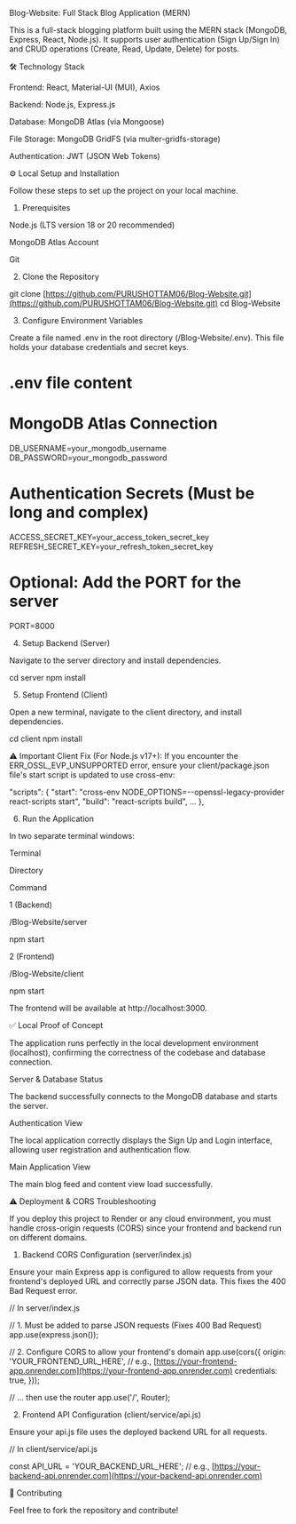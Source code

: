 Blog-Website: Full Stack Blog Application (MERN)

This is a full-stack blogging platform built using the MERN stack (MongoDB, Express, React, Node.js). It supports user authentication (Sign Up/Sign In) and CRUD operations (Create, Read, Update, Delete) for posts.

🛠️ Technology Stack

Frontend: React, Material-UI (MUI), Axios

Backend: Node.js, Express.js

Database: MongoDB Atlas (via Mongoose)

File Storage: MongoDB GridFS (via multer-gridfs-storage)

Authentication: JWT (JSON Web Tokens)

⚙️ Local Setup and Installation

Follow these steps to set up the project on your local machine.

1. Prerequisites

Node.js (LTS version 18 or 20 recommended)

MongoDB Atlas Account

Git

2. Clone the Repository

git clone [https://github.com/PURUSHOTTAM06/Blog-Website.git](https://github.com/PURUSHOTTAM06/Blog-Website.git)
cd Blog-Website


3. Configure Environment Variables

Create a file named .env in the root directory (/Blog-Website/.env). This file holds your database credentials and secret keys.

# .env file content

# MongoDB Atlas Connection
DB_USERNAME=your_mongodb_username
DB_PASSWORD=your_mongodb_password

# Authentication Secrets (Must be long and complex)
ACCESS_SECRET_KEY=your_access_token_secret_key
REFRESH_SECRET_KEY=your_refresh_token_secret_key

# Optional: Add the PORT for the server
PORT=8000


4. Setup Backend (Server)

Navigate to the server directory and install dependencies.

cd server
npm install


5. Setup Frontend (Client)

Open a new terminal, navigate to the client directory, and install dependencies.

cd client
npm install


⚠️ Important Client Fix (For Node.js v17+):
If you encounter the ERR_OSSL_EVP_UNSUPPORTED error, ensure your client/package.json file's start script is updated to use cross-env:

"scripts": {
  "start": "cross-env NODE_OPTIONS=--openssl-legacy-provider react-scripts start",
  "build": "react-scripts build",
  ...
},


6. Run the Application

In two separate terminal windows:

Terminal

Directory

Command

1 (Backend)

/Blog-Website/server

npm start

2 (Frontend)

/Blog-Website/client

npm start

The frontend will be available at http://localhost:3000.

✅ Local Proof of Concept

The application runs perfectly in the local development environment (localhost), confirming the correctness of the codebase and database connection.

Server & Database Status

The backend successfully connects to the MongoDB database and starts the server.

Authentication View

The local application correctly displays the Sign Up and Login interface, allowing user registration and authentication flow.

Main Application View

The main blog feed and content view load successfully.

⚠️ Deployment & CORS Troubleshooting

If you deploy this project to Render or any cloud environment, you must handle cross-origin requests (CORS) since your frontend and backend run on different domains.

1. Backend CORS Configuration (server/index.js)

Ensure your main Express app is configured to allow requests from your frontend's deployed URL and correctly parse JSON data. This fixes the 400 Bad Request error.

// In server/index.js

// 1. Must be added to parse JSON requests (Fixes 400 Bad Request)
app.use(express.json()); 

// 2. Configure CORS to allow your frontend's domain
app.use(cors({
    origin: 'YOUR_FRONTEND_URL_HERE', // e.g., [https://your-frontend-app.onrender.com](https://your-frontend-app.onrender.com)
    credentials: true,
}));

// ... then use the router
app.use('/', Router); 


2. Frontend API Configuration (client/service/api.js)

Ensure your api.js file uses the deployed backend URL for all requests.

// In client/service/api.js

const API_URL = 'YOUR_BACKEND_URL_HERE'; // e.g., [https://your-backend-api.onrender.com](https://your-backend-api.onrender.com)


🤝 Contributing

Feel free to fork the repository and contribute!
